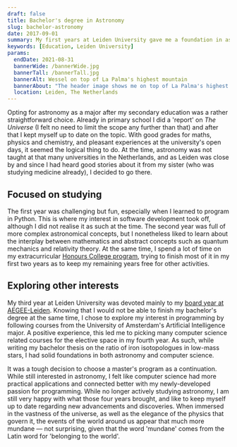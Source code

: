```yaml
---
draft: false
title: Bachelor's degree in Astronomy
slug: bachelor-astronomy
date: 2017-09-01
summary: My first years at Leiden University gave me a foundation in astrophysics as well as skills gained from extracurricular activities.
keywords: [Education, Leiden University]
params:
  endDate: 2021-08-31
  bannerWide: /bannerWide.jpg
  bannerTall: /bannerTall.jpg
  bannerAlt: Wessel on top of La Palma's highest mountain
  bannerAbout: "The header image shows me on top of La Palma's highest mountain, Roque de los Muchachos. We went there during a trip to the island's observatories, as part of the _Astronomy Lab and Observing Project._ Spending nights at the observatories was a great experience, and the view from the mountain was breathtaking."
  location: Leiden, The Netherlands
---
```


Opting for astronomy as a major after my secondary education was a rather straightforward choice. Already in primary school I did a 'report' on _The Universe_ (I felt no need to limit the scope any further than that) and after that I kept myself up to date on the topic. With good grades for maths, physics and chemistry, and pleasant experiences at the university's open days, it seemed the logical thing to do. At the time, astronomy was not taught at that many universities in the Netherlands, and as Leiden was close by and since I had heard good stories about it from my sister (who was studying medicine already), I decided to go there.

## Focused on studying

The first year was challenging but fun, especially when I learned to program in Python. This is where my interest in software development took off, although I did not realise it as such at the time. The second year was full of more complex astronomical concepts, but I nonetheless liked to learn about the interplay between mathematics and abstract concepts such as quantum mechanics and relativity theory. At the same time, I spend a lot of time on my extracurricular [Honours College program](/education/honours-college), trying to finish most of it in my first two years as to keep my remaining years free for other activities.

## Exploring other interests

My third year at Leiden University was devoted mainly to my [board year at AEGEE-Leiden](/experience/board-year-at-aegee). Knowing that I would not be able to finish my bachelor's degree at the same time, I chose to explore my interest in programming by following courses from the University of Amsterdam's Artificial Intelligence major. A positive experience, this led me to picking many computer science related courses for the elective space in my fourth year. As such, while writing my bachelor thesis on the ratio of iron isotopologues in low-mass stars, I had solid foundations in both astronomy and computer science.

It was a tough decision to choose a master's program as a continuation. While still interested in astronomy, I felt like computer science had more practical applications and connected better with my newly-developed passion for programming. While no longer actively studying astronomy, I am still very happy with what those four years brought, and like to keep myself up to date regarding new advancements and discoveries. When immersed in the vastness of the universe, as well as the elegance of the physics that govern it, the events of the world around us appear that much more mundane &mdash; not surprising, given that the word 'mundane' comes from the Latin word for 'belonging to the world'.
